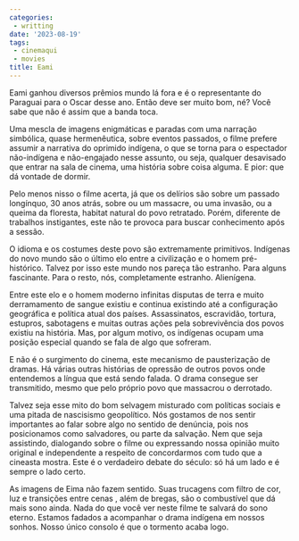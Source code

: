```yaml
---
categories:
 - writting
date: '2023-08-19'
tags:
 - cinemaqui
 - movies
title: Eami
---
```


Eami ganhou diversos prêmios mundo lá fora e é o representante do Paraguai para o Oscar desse ano. Então deve ser muito bom, né? Você sabe que não é assim que a banda toca.

Uma mescla de imagens enigmáticas e paradas com uma narração simbólica, quase hermenêutica, sobre eventos passados, o filme prefere assumir a narrativa do oprimido indígena, o que se torna para o espectador não-indígena e não-engajado nesse assunto, ou seja, qualquer desavisado que entrar na sala de cinema, uma história sobre coisa alguma. E pior: que dá vontade de dormir.

Pelo menos nisso o filme acerta, já que os delírios são sobre um passado longínquo, 30 anos atrás, sobre ou um massacre, ou uma invasão, ou a queima da floresta, habitat natural do povo retratado. Porém, diferente de trabalhos instigantes, este não te provoca para buscar conhecimento após a sessão.

O idioma e os costumes deste povo são extremamente primitivos. Indígenas do novo mundo são o último elo entre a civilização e o homem pré-histórico. Talvez por isso este mundo nos pareça tão estranho. Para alguns fascinante. Para o resto, nós, completamente estranho. Alienígena.

Entre este elo e o homem moderno infinitas disputas de terra e muito derramamento de sangue existiu e continua existindo até a configuração geográfica e política atual dos países. Assassinatos, escravidão, tortura, estupros, sabotagens e muitas outras ações pela sobrevivência dos povos existiu na história. Mas, por algum motivo, os indígenas ocupam uma posição especial quando se fala de algo que sofreram.

E não é o surgimento do cinema, este mecanismo de pausterização de dramas. Há várias outras histórias de opressão de outros povos onde entendemos a língua que está sendo falada. O drama consegue ser transmitido, mesmo que pelo próprio povo que massacrou o derrotado.

Talvez seja esse mito do bom selvagem misturado com políticas sociais e uma pitada de nascisismo geopolítico. Nós gostamos de nos sentir importantes ao falar sobre algo no sentido de denúncia, pois nos posicionamos como salvadores, ou parte da salvação. Nem que seja assistindo, dialogando sobre o filme ou expressando nossa opinião muito original e independente a respeito de concordarmos com tudo que a cineasta mostra. Este é o verdadeiro debate do século: só há um lado e é sempre o lado certo.

As imagens de Eima não fazem sentido. Suas trucagens com filtro de cor, luz e transições entre cenas , além de bregas, são o combustível que dá mais sono ainda. Nada do que você ver neste filme te salvará do sono eterno. Estamos fadados a acompanhar o drama indígena em nossos sonhos. Nosso único consolo é que o tormento acaba logo.
